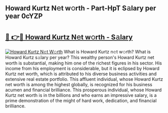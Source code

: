 ## Howard Kurtz N𝚎t w𝚘rth - Part-HpT S𝚊lary per year 0cYZP

# <h2><a href="http://gc3q51.nevu.top/?p=Howard+Kurtz">🔗 👉🔴 Howard Kurtz N𝚎t w𝚘rth - S𝚊lary</a></h2>

[![Howard Kurtz N𝚎t W𝚘rth](https://i.imgur.com/Oavwk0R.jpeg)](http://gc3q51.nevu.top/?p=Howard+Kurtz)
What is Howard Kurtz n𝚎t w𝚘rth? What is Howard Kurtz s𝚊lary per year?
This wealthy person's Howard Kurtz net worth is substantial, making him one of the richest figures in his sector. His income from his employment is considerable, but it is eclipsed by Howard Kurtz net worth, which is attributed to his diverse business activities and extensive real estate portfolio. This affluent individual, whose Howard Kurtz net worth is among the highest globally, is recognized for his business acumen and financial brilliance. This prosperous individual, whose Howard Kurtz net worth is in the billions and who earns an impressive salary, is a prime demonstration of the might of hard work, dedication, and financial brilliance.
